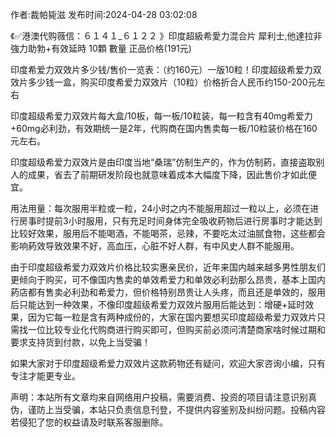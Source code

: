 <p>作者:裁帕毙滋 发布时间:2024-04-28 03:02:08</p>
<p>《✅港澳代购薇信：６１４１_６１２２ 》印度超級希愛力混合片 犀利士,他達拉非 強力助勃+有效延時 10顆 數量 正品价格(191元) </p>
									<p>印度希爱力双效片多少钱/售价一览表：（约160元）一版10粒！印度超级希爱力双效片多少钱一盒，购买印度希爱力双效片（10粒）价格折合人民币约150-200元左右</p><p></p><p>印度超级希爱力双效片每大盒/10板，每一板/10粒装，每一粒含有40mg希爱力+60mg必利劲，有效期统一是2年，代购商在国内售卖每一板/10粒装价格在160元左右。</p><p>印度超级希爱力双效片是由印度当地“桑瑞”仿制生产的，作为仿制葯，直接盗取别人的成果，省去了前期研发阶段也就意味着成本大幅度下降，因此售价才如此便宜。</p><p>用法用量：每次服用半粒或一粒，24小时之内不能服用超过一粒以上，必须在进行房事时提前3小时服用，只有充足时间身体完全吸收葯物后进行房事时才能达到比较好效果，服用后不能喝酒，不能喝茶，忌辣，不要吃太过油腻食物，这些都会影响葯效导致效果不好，高血压，心脏不好人群，有中风史人群不能服用。</p><p>由于印度超级希爱力双效片价格比较实惠亲民价，近年来国内越来越多男性朋友们更倾向于购买，可不像国内售卖的单效希爱力和单效必利劲那么昂贵，基本上国内葯店都有售卖必利劲和希爱力，但价格特别昂贵让人头疼，而且还是单效的，服用后只能达到一种效果，不像印度超级希爱力双效片服用后能达到：增硬+延时效果，因为它每一粒是含有两种成份的，大家在国内要想买印度超级希爱力双效片只需找一位比较专业化代购商进行购买即可，但购买前必须问清楚商家啥时候过期和要求支持货到付款，以免上当受骗！</p><p>如果大家对于印度超级希爱力双效片这款葯物还有疑问，欢迎大家咨询小编，只有专注才能更专业。</p>				声明：本站所有文章均来自网络用户投稿，需要消费、投资的项目请注意识别真伪，谨防上当受骗，本站只负责信息刊登，不提供内容鉴别及纠纷问题。投稿内容若侵犯了您的权益请及时联系客服删除。				
